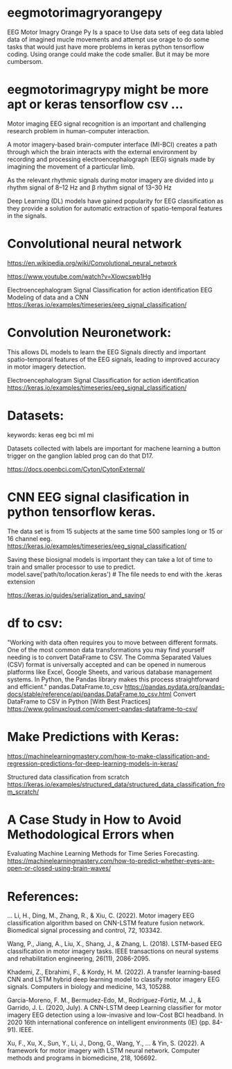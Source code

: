 # eegmotorimagryorangepy
EEG Motor Imagry Orange Py Is a space to Use data sets of eeg data labled data of imagined mucle movements and attempt use orage to do some tasks that would just have more problems in keras python tensorflow coding. Using orange could make the code smaller. But it may be more cumbersom. 
# eegmotorimagrypy might be more apt or keras tensorflow csv ...


Motor imaging EEG signal recognition is an important and challenging research problem in human-computer interaction. 

A motor imagery-based brain-computer interface (MI-BCI) creates a path through which the brain interacts with the external environment by recording and processing electroencephalograph (EEG) signals made by imagining the movement of a particular limb.

As the relevant rhythmic signals during motor imagery are divided into μ rhythm signal of 8–12 Hz and β rhythm signal of 13–30 Hz 

Deep Learning (DL) models have gained popularity for EEG classification as they provide a solution for automatic extraction of spatio-temporal features in the signals. 

# Convolutional neural network

https://en.wikipedia.org/wiki/Convolutional_neural_network

https://www.youtube.com/watch?v=XIowcswb1Hg

Electroencephalogram Signal Classification for action identification
EEG Modeling of data and a CNN
https://keras.io/examples/timeseries/eeg_signal_classification/

# Convolution Neuronetwork:
This allows DL models to learn the EEG Signals directly and important spatio-temporal features of the EEG signals, leading to improved accuracy in motor imagery detection.

Electroencephalogram Signal Classification for action identification
https://keras.io/examples/timeseries/eeg_signal_classification/

# Datasets:

keywords: keras eeg bci ml mi

Datasets collected with labels are important for machene learning a button trigger on the ganglion labled prog can do that D17.

https://docs.openbci.com/Cyton/CytonExternal/

# CNN EEG signal clasification in python tensorflow keras.
The data set is from 15 subjects at the same time 500 samples long or 15 or 16 channel eeg.
https://keras.io/examples/timeseries/eeg_signal_classification/

Saving these biosignal models is important they can take a lot of time to train and smaller processor to use to predict. 
model.save('path/to/location.keras')  # The file needs to end with the .keras extension

https://keras.io/guides/serialization_and_saving/

# df to csv:
"Working with data often requires you to move between different formats. One of the most common data transformations you may find yourself needing is to convert DataFrame to CSV. The Comma Separated Values (CSV) format is universally accepted and can be opened in numerous platforms like Excel, Google Sheets, and various database management systems. In Python, the Pandas library makes this process straightforward and efficient."
pandas.DataFrame.to_csv
https://pandas.pydata.org/pandas-docs/stable/reference/api/pandas.DataFrame.to_csv.html
Convert DataFrame to CSV in Python [With Best Practices]
https://www.golinuxcloud.com/convert-pandas-dataframe-to-csv/

# Make Predictions with Keras:

https://machinelearningmastery.com/how-to-make-classification-and-regression-predictions-for-deep-learning-models-in-keras/

Structured data classification from scratch
https://keras.io/examples/structured_data/structured_data_classification_from_scratch/

# A Case Study in How to Avoid Methodological Errors when
Evaluating Machine Learning Methods for Time Series Forecasting.
https://machinelearningmastery.com/how-to-predict-whether-eyes-are-open-or-closed-using-brain-waves/

# References:
...
Li, H., Ding, M., Zhang, R., & Xiu, C. (2022). Motor imagery EEG classification algorithm based on CNN-LSTM feature fusion network. Biomedical signal processing and control, 72, 103342.

Wang, P., Jiang, A., Liu, X., Shang, J., & Zhang, L. (2018). LSTM-based EEG classification in motor imagery tasks. IEEE transactions on neural systems and rehabilitation engineering, 26(11), 2086-2095.

Khademi, Z., Ebrahimi, F., & Kordy, H. M. (2022). A transfer learning-based CNN and LSTM hybrid deep learning model to classify motor imagery EEG signals. Computers in biology and medicine, 143, 105288.

Garcia-Moreno, F. M., Bermudez-Edo, M., Rodríguez-Fórtiz, M. J., & Garrido, J. L. (2020, July). A CNN-LSTM deep Learning classifier for motor imagery EEG detection using a low-invasive and low-Cost BCI headband. In 2020 16th international conference on intelligent environments (IE) (pp. 84-91). IEEE.

Xu, F., Xu, X., Sun, Y., Li, J., Dong, G., Wang, Y., ... & Yin, S. (2022). A framework for motor imagery with LSTM neural network. Computer methods and programs in biomedicine, 218, 106692.
